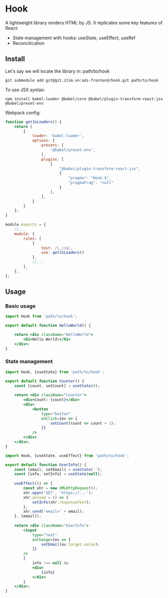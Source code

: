 # Hook

A lightweight library renders HTML by JS. It replicates some key features of React:

- State management with hooks: useState, useEffect, useRef
- Reconcilication

## Install

Let's say we will locate the library in: path/to/hook

```
git submodule add git@git.itim.vn:ads-frontend/hook.git path/to/hook
```

To use JSX syntax:

```
npm install babel-loader @babel/core @babel/plugin-transform-react-jsx @babel/preset-env
```

Webpack config:

```js
function getJsLoaders() {
    return [
        {
            loader: 'babel-loader',
            options: {
                presets: [
                    '@babel/preset-env',
                ],
                plugins: [
                    [
                        "@babel/plugin-transform-react-jsx",
                        {
                            "pragma": "Hook.$",
                            "pragmaFrag": "null"
                        }
                    ],
                ],
            }
        }
    ];
}

module.exports = {
    //...
    module: {
        rules: [
            {
                test: /\.js$/,
                use: getJsLoaders()
            },
            //...
        ],
    },
};
```

## Usage

### Basic usage

```jsx
import Hook from 'path/to/hook';

export default function HelloWorld() {

    return <div className="HelloWorld">
        <h1>Hello World!</h1>
    </div>;
}
```

### State management

```jsx
import Hook, {useState} from 'path/to/hook';

export default function Counter() {
    const [count, setCount] = useState(0);
    
    return <div className="Counter">
        <div>Count: {count}</div>
        <div>
            <button
                type="button"
                onClick={ev => {
                    setCount(count => count + 1);
                }}
            />
        </div>
    </div>;
}
```

```jsx
import Hook, {useState, useEffect} from 'path/to/hook';

export default function UserInfo() {
    const [email, setEmail] = useState('');
    const [info, setInfo] = useState(null);
    
    useEffect(() => {
        const xhr = new XMLHttpRequest();
        xhr.open('GET', 'https://...');
        xhr.onload = () => {
            setInfo(xhr.responseText);
        };
        xhr.send('email=' + email);
    }, [email]);
    
    return <div className="UserInfo">
        <input
            type="text"
            onChange={ev => {
                setEmail(ev.target.value);
            }}
        />
        {
            info !== null &&
            <div>
                {info}
            </div>
        }
    </div>;
}
```
